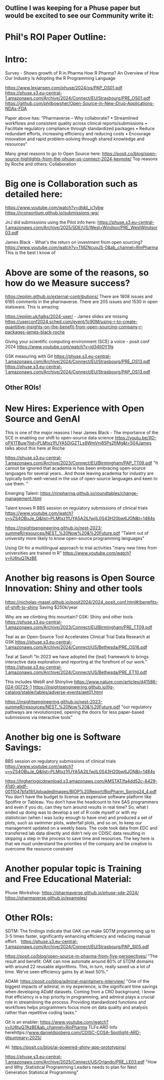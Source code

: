 ## Outline I was keeping for a Phuse paper but would be excited to see our Community write it:
# Phil's ROI Paper Outline:

# Intro:
Survey - Shows growth of R in Pharma
How R Pharma? An Overview of How Our Industry Is Adopting the R
Programming Language

https://www.lexjansen.com/phuse/2024/os/PAP_OS01.pdf
https://phuse.s3.eu-central-1.amazonaws.com/Archive/2024/Connect/EU/Strasbourg/PRE_OS01.pdf
https://github.com/philbowsher/Open-Source-in-New-Drug-Applications-NDAs-FDA

Paper above has:
"Pharmaverse – Why collaborate?
• Streamlined workflows and consistent quality across clinical
reports/submissions
• Facilitate regulatory compliance through standardized packages
• Reduce redundant efforts, increasing efficiency and reducing
costs
• Encourage innovation and rapid problem-solving through shared
knowledge and resources"

Many great reasons to go to Open Source here:
https://posit.co/blog/open-source-highlights-from-the-phuse-us-connect-2024-keynote/
Top reasons by Roche and others: Collaboration

# Big one is Collaboration such as detailed here:
https://www.youtube.com/watch?v=dtdd_jc1ybw
https://rconsortium.github.io/submissions-wg/

JnJ did submissions using the Pilot info here:
https://phuse.s3.eu-central-1.amazonaws.com/Archive/2025/SDE/US/West+Windsor/PRE_WestWindsor03.pdf

James Black - What's the return on investment from open sourcing?
https://www.youtube.com/watch?v=TMZNcuvJS-0&ab_channel=RinPharma
This is the best I know of

# Above are some of the reasons, so how do we Measure success?

https://epijim.github.io/external-contributions/
There are 1808 issues and 6165 comments in the pharmaverse. There are 205 issues and 1530 in open statsware.
This is amazing

https://epijim.uk/talks/2024-user/ - James slides are missing
https://userconf2024.sched.com/event/1c90M/using-r-to-create-quantitive-insights-on-the-benefit-from-open-sourcing-company-r-packages-james-black-roche

Giving your scientific computing environment (SCE) a voice - posit conf 2024
https://www.youtube.com/watch?v=id34IlOY1fg

GSK measuring with Git
https://phuse.s3.eu-central-1.amazonaws.com/Archive/2024/Connect/EU/Strasbourg/PRE_OS13.pdf
https://phuse.s3.eu-central-1.amazonaws.com/Archive/2024/Connect/EU/Strasbourg/PAP_OS13.pdf

## Other ROIs!

# New Hires: Experience with Open Source and GenAI
This is one of the major reasons I hear
James Black - The importance of the SCE in enabling our shift to open-source data science
https://youtu.be/XO-oPX1TBuw?list=PLMtxz1fUYA5DiGZTLx8WmVni85Ps2fjMg&t=504James talks about this here at Roche

https://phuse.s3.eu-central-1.amazonaws.com/Archive/2023/Connect/EU/Birmingham/PAP_TT09.pdf
"It cannot be ignored that academia is has been embracing open-source languages for several years...And those leaving academia for industry are typically both well-versed in the use of open-source languages and keen to use them. "

Emerging Talent:
https://rinpharma.github.io/roundtables/change-management.html

Talent knows R
BBS session on regulatory submissions of clinical trials
https://www.youtube.com/watch?v=yZS4OBuJe_Q&list=PLMtxz1fUYA5A2lLfwjIL0S43H20bw6JON&t=1484s

https://insightsengineering.github.io/nest-2023-summeR/resources/NEST_%20Now%20&%20Future.pdf
"Talent out of university more likely to know open-source programming languages"

Using Git for a multilingual approach to trial activities
"many new hires from universities are trained in R"
https://www.youtube.com/watch?v=IU6tuQ7AzBE

# Another big reasons is Open Source Innovation: Shiny and other tools

https://nicholas-masel.github.io/posit2024/2024_posit_conf.html#/benefits-of-shift-to-shiny
Saving $250k/year

Why are we climbing this mountain?
GSK: Shiny and other tools
https://phuse.s3.eu-central-1.amazonaws.com/Archive/2023/Connect/EU/Birmingham/PRE_TT09.pdf

Teal as an Open-Source Tool Accelerates Clinical Trial Data Research at GSK
https://phuse.s3.eu-central-1.amazonaws.com/Archive/2024/Connect/US/Bethesda/PRE_OS16.pdf

Teal at Sanofi
“In 2023 we have adopted the {teal} framework to brings interactive data exploration and reporting at the forefront of our work.”
https://phuse.s3.eu-central-1.amazonaws.com/Archive/2024/Connect/US/Bethesda/PRE_ET10.pdf

This includes WebR and Shinylive
https://www.nature.com/articles/d41586-024-00725-1
https://insightsengineering.github.io/tlg-catalog/stable/tables/adverse-events/aet01.html

https://insightsengineering.github.io/nest-2023-summeR/resources/NEST_%20Now%20&%20Future.pdf
"our regulatory pathways are revolutionized, opening the doors for less paper-based submissions via interactive tools"

# Another big one is Software Savings:  

BBS session on regulatory submissions of clinical trials
https://www.youtube.com/watch?v=yZS4OBuJe_Q&list=PLMtxz1fUYA5A2lLfwjIL0S43H20bw6JON&t=1484s

https://higherlogicdownload.s3.amazonaws.com/AMSTAT/fa4dd52c-8429-41d0-abdf-0011047bfa19/UploadedImages/BIOP%20Report/BioPharm_Spring24_4.pdf
You don’t have the budget to license an expensive
software platform like Spotfire or Tableau. You don’t
have the headcount to hire SAS programmers and
even if you do, can they turn around results in real
time? So, what I ended up doing was to develop a
set of R code myself or with my statistician (when I
was lucky enough to have one) and produced a set
of plots, such as swimmer plots, waterfall plots, and
so on, to keep our management updated on a weekly
basis. The code took data from EDC and transferred
lab data directly and didn’t rely on CDISC data
resulting in skipping a step in the process to save
time and resources. The key here is that we must
understand the priorities of the company and be creative to overcome the resource constraint

# Another popular topic is Training and Free Educational Material: 

Phuse Workshop:
https://pharmaverse.github.io/phuse-sde-2024/
https://pharmaverse.github.io/examples/

# Other ROIs:

SDTM: The findings indicate that OAK can make SDTM programming up to 3-5 times faster, significantly enhancing efficiency and reducing manual effort.  
https://phuse.s3.eu-central-1.amazonaws.com/Archive/2024/Connect/EU/Strasbourg/PAP_SI05.pdf

https://posit.co/blog/open-source-in-pharma-from-five-perspectives/
"The result and benefit: OAK can now automate around 80% of STDM domains with around 22 reusable algorithms. This, in turn, really saved us a lot of time. We’ve seen efficiency gains by at least 50%.”

ADAM:
https://posit.co/blog/admiral-maintainers-interview/
"One of the biggest impacts of admiral, in my experience, is the significant time savings when developing ADaM datasets. Coming from a CRO background, I know that efficiency is a top priority in programming, and admiral plays a crucial role in streamlining the process. Providing standardized functions and workflows helps programmers focus more on data quality and analysis rather than repetitive coding tasks."

Git is an enabler: 
https://www.youtube.com/watch?v=IU6tuQ7AzBE&ab_channel=RinPharma
TLFs:ARD Info herehttps://www.danieldsjoberg.com/CDISC-COSA-Spotlight-ARD-gtsummary-2025/

AI:
https://posit.co/blog/ai-powered-shiny-app-prototyping/

https://phuse.s3.eu-central-1.amazonaws.com/Archive/2025/Connect/US/Orlando/PRE_LE03.pdf
"How and Why ,Statistical
Programming Leaders needs to
plan for Next Generation
Statistical Programming"
